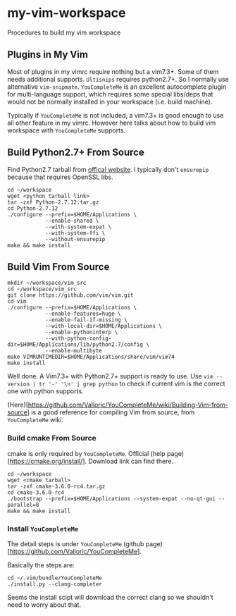 # my-vim-workspace
Procedures to build my vim workspace

## Plugins in My Vim

Most of plugins in my vimrc require nothing but a vim7.3+. Some of them needs additional supports. `Ultisnips` requires python2.7+. So I normally use alternative `vim-snipmate`. `YouCompleteMe` is an excellent autocomplete plugin for multi-language support, which requires some special libs/deps that would not be normally installed in your workspace (i.e. build machine).

Typically if `YouCompleteMe` is not included, a vim7.3+ is good enough to use all other feature in my vimrc. However here talks about how to build vim workspace with `YouCompleteMe` supports.

## Build Python2.7+ From Source

Find Python2.7 tarball from [offical website](https://www.python.org/downloads/release/python-2712/). I typically don't `ensurepip` because that requires OpenSSL libs.

```
cd ~/workspace
wget <python tarball link>
tar -zxf Python-2.7.12.tar.gz
cd Python-2.7.12
./configure --prefix=$HOME/Applications \
            --enable-shared \
            --with-system-expat \
            --with-system-ffi \
            --without-ensurepip
make && make install
```

## Build Vim From Source

```
mkdir ~/workspace/vim_src
cd ~/workspace/vim_src
git clone https://github.com/vim/vim.git
cd vim
./configure --prefix=$HOME/Applications \
            --enable-features=huge \
            --enable-fail-if-missing \
            --with-local-dir=$HOME/Applications \
            --enable-pythoninterp \
            --with-python-config-dir=$HOME/Applications/lib/python2.7/config \
            --enable-multibyte
make VIMRUNTIMEDIR=$HOME/Applications/share/vim/vim74
make install
```

Well done. A Vim7.3+ with Python2.7+ support is ready to use. Use `vim --version | tr '-' '\n' | grep python` to check if current vim is the correct one with python supports.

(Here)[https://github.com/Valloric/YouCompleteMe/wiki/Building-Vim-from-source] is a good reference for compiling Vim from source, from `YouCompleteMe` wiki.
 
### Build cmake From Source

cmake is only required by `YouCompleteMe`. Official (help page)[https://cmake.org/install/]. Download link can find there.

```
cd ~/workspace
wget <cmake tarball>
tar -zxf cmake-3.6.0-rc4.tar.gz
cd cmake-3.6.0-rc4
./bootstrap --prefix=$HOME/Applications --system-expat --no-qt-gui --parallel=8
make && make install
```

### Install `YouCompleteMe`

The detail steps is under `YouCompleteMe` (github page)[https://github.com/Valloric/YouCompleteMe].

Basically the steps are:

```
cd ~/.vim/bundle/YouCompleteMe
./install.py --clang-completer
```

Seems the install scipt will download the correct clang so we shouldn't need to worry about that.